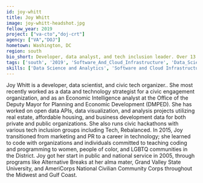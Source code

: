 ```yaml
---
id: joy-whitt
title: Joy Whitt
image: joy-whitt-headshot.jpg
fellow_year: 2019
project: ["va-cto","doj-crt"]
agency: ["VA","DOJ"]
hometown: Washington, DC
region: south
bio_short: Developer, data analyst, and tech inclusion leader. Over 13 years of civic engagement and public service experience.
tags: ['south', '2019', 'Software_And_Cloud_Infrastructure', 'Data_Science_And_Analytics']
skills: ['Data Science and Analytics', 'Software and Cloud Infrastructure']
---
```


Joy Whitt is a developer, data scientist, and civic tech organizer.. She most recently worked as a data and technology strategist for a civic engagement organization, and as an Economic Intelligence analyst at the Office of the Deputy Mayor for Planning and Economic Development (DMPED). She has worked on open data APIs, data visualization, and analysis projects utilizing real estate, affordable housing, and business development data for both private and public organizations. She also runs civic hackathons with various tech inclusion groups including Tech, Rebalanced. In 2015, Joy transitioned from marketing and PR to a career in technology; she learned to code with organizations and individuals committed to teaching coding and programming to women, people of color, and LGBTQ communities in the District. Joy got her start in public and national service in 2005, through programs like Alternative Breaks at her alma mater, Grand Valley State University, and AmeriCorps National Civilian Community Corps throughout the Midwest and Gulf Coast.
